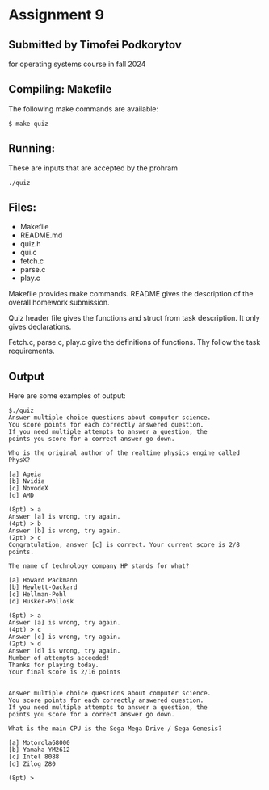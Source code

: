 # Assignment 9
## Submitted by Timofei Podkorytov
for operating systems course in fall 2024
## Compiling: Makefile
The following make commands are available:
```
$ make quiz
```

## Running:
These are inputs that are accepted by the prohram
```
./quiz
```

## Files:
- Makefile
- README.md
- quiz.h
- qui.c
- fetch.c
- parse.c
- play.c

Makefile provides make commands. README gives the description of the overall homework submission.

Quiz header file gives the functions and struct from task description. It only gives declarations.

Fetch.c, parse.c, play.c give the definitions of functions. Thy follow the task requirements.

## Output
Here are some examples of output:
```
$./quiz
Answer multiple choice questions about computer science.
You score points for each correctly answered question.
If you need multiple attempts to answer a question, the
points you score for a correct answer go down.
    
Who is the original author of the realtime physics engine called PhysX?

[a] Ageia
[b] Nvidia
[c] NovodeX
[d] AMD

(8pt) > a
Answer [a] is wrong, try again.
(4pt) > b
Answer [b] is wrong, try again.
(2pt) > c
Congratulation, answer [c] is correct. Your current score is 2/8 points.

The name of technology company HP stands for what?

[a] Howard Packmann
[b] Hewlett-Oackard
[c] Hellman-Pohl
[d] Husker-Pollosk

(8pt) > a
Answer [a] is wrong, try again.
(4pt) > c
Answer [c] is wrong, try again.
(2pt) > d
Answer [d] is wrong, try again.
Number of attempts acceeded!
Thanks for playing today.
Your final score is 2/16 points


Answer multiple choice questions about computer science.
You score points for each correctly answered question.
If you need multiple attempts to answer a question, the
points you score for a correct answer go down.
    
What is the main CPU is the Sega Mega Drive / Sega Genesis?

[a] Motorola68000
[b] Yamaha YM2612
[c] Intel 8088
[d] Zilog Z80

(8pt) >
```